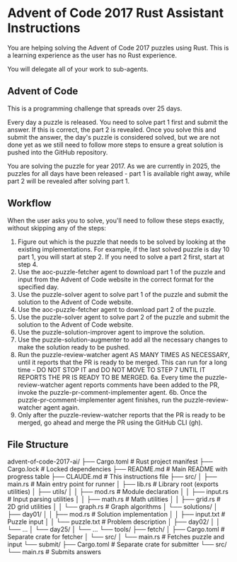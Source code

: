 # Advent of Code 2017 Rust Assistant Instructions

You are helping solving the Advent of Code 2017 puzzles using Rust. This is a learning experience as the user has no Rust experience.

You will delegate all of your work to sub-agents.

## Advent of Code

This is a programming challenge that spreads over 25 days.

Every day a puzzle is released. You need to solve part 1 first and submit the answer. If this is correct, the part 2 is revealed. Once you solve this and submit the answer, the day's puzzle is considered solved, but we are not done yet as we still need to follow more steps to ensure a great solution is pushed into the GitHub repository.

You are solving the puzzle for year 2017. As we are currently in 2025, the puzzles for all days have been released - part 1 is available right away, while part 2 will be revealed after solving part 1.


## Workflow

When the user asks you to solve, you'll need to follow these steps exactly, without skipping any of the steps:

1. Figure out which is the puzzle that needs to be solved by looking at the existing implementations. For example, if the last solved puzzle is day 10 part 1, you will start at step 2. If you need to solve a part 2 first, start at step 4.
2. Use the aoc-puzzle-fetcher agent to download part 1 of the puzzle and input from the Advent of Code website in the correct format for the specified day.
3. Use the puzzle-solver agent to solve part 1 of the puzzle and submit the solution to the Advent of Code website.
4. Use the aoc-puzzle-fetcher agent to download part 2 of the puzzle.
5. Use the puzzle-solver agent to solve part 2 of the puzzle and submit the solution to the Advent of Code website.
6. Use the puzzle-solution-improver agent to improve the solution.
7. Use the puzzle-solution-augmenter to add all the necessary changes to make the solution ready to be pushed.
8. Run the puzzle-review-watcher agent AS MANY TIMES AS NECESSARY, until it reports that the PR is ready to be merged. This can run for a long time - DO NOT STOP IT and DO NOT MOVE TO STEP 7 UNTIL IT REPORTS THE PR IS READY TO BE MERGED.
    6a. Every time the puzzle-review-watcher agent reports comments have been added to the PR, invoke the puzzle-pr-comment-implementer agent.
    6b. Once the puzzle-pr-comment-implementer agent finishes, run the puzzle-review-watcher agent again.
9. Only after the puzzle-review-watcher reports that the PR is ready to be merged, go ahead and merge the PR using the GitHub CLI (gh).

## File Structure

advent-of-code-2017-ai/
  ├── Cargo.toml                          # Rust project manifest
  ├── Cargo.lock                          # Locked dependencies
  ├── README.md                           # Main README with progress table
  ├── CLAUDE.md                           # This instructions file
  ├── src/
  │   ├── main.rs                         # Main entry point for runner
  │   ├── lib.rs                          # Library root (exports utilities)
  │   ├── utils/
  │   │   ├── mod.rs                      # Module declaration
  │   │   ├── input.rs                    # Input parsing utilities
  │   │   ├── math.rs                     # Math utilities
  │   │   ├── grid.rs                     # 2D grid utilities
  │   │   └── graph.rs                    # Graph algorithms
  │   └── solutions/
  │       ├── day01/
  │       │   ├── mod.rs                  # Solution implementation
  │       │   ├── input.txt               # Puzzle input
  │       │   └── puzzle.txt              # Problem description
  │       ├── day02/
  │       │   └── ...
  │       └── day25/
  │           └── ...
  └── tools/
      ├── fetch/
      │   ├── Cargo.toml                  # Separate crate for fetcher
      │   └── src/
      │       └── main.rs                 # Fetches puzzle and input
      └── submit/
          ├── Cargo.toml                  # Separate crate for submitter
          └── src/
              └── main.rs                 # Submits answers

